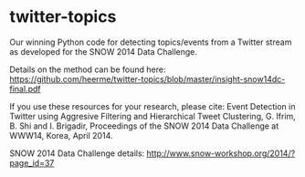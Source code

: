 twitter-topics
==============

Our winning Python code for detecting topics/events from a Twitter stream as developed for the SNOW 2014 Data Challenge.

Details on the method can be found here:
https://github.com/heerme/twitter-topics/blob/master/insight-snow14dc-final.pdf

If you use these resources for your research, please cite:
Event Detection in Twitter using Aggresive Filtering and Hierarchical Tweet Clustering, G. Ifrim, B. Shi and I. Brigadir, Proceedings of the SNOW 2014 Data Challenge at WWW14, Korea, April 2014.

SNOW 2014 Data Challenge details:
http://www.snow-workshop.org/2014/?page_id=37
